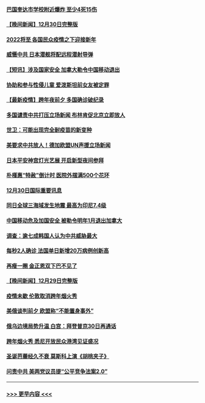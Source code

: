 #### [巴国奎达市学校附近爆炸 至少4死15伤](../pages/prog202/a103307970.md?t=12311201) 
#### [【晚间新闻】12月30日完整版](../pages/prog202/a103307967.md?t=12311201) 
#### [2022将至 各国民众疫情之下迎接新年](../pages/prog202/a103307787.md?t=12311201) 
#### [威慑中共 日本潜舰将配远程潜射导弹](../pages/prog202/a103307756.md?t=12311201) 
#### [【短讯】涉及国家安全 加拿大勒令中国移动退出](../pages/prog202/a103307497.md?t=12311201) 
#### [协助和参与性侵儿童 爱泼斯坦前女友被定罪](../pages/prog202/a103307555.md?t=12311201) 
#### [【最新疫情】跨年夜前夕 多国确诊破纪录](../pages/prog202/a103307514.md?t=12311201) 
#### [多国谴责中共打压立场新闻 布林肯促北京立即放人](../pages/prog202/a103307473.md?t=12311201) 
#### [世卫：可能出现完全耐疫苗的新变种](../pages/prog202/a103306914.md?t=12311201) 
#### [美要求中共放人！德加欧盟UN声援立场新闻](../pages/prog202/a103306865.md?t=12311201) 
#### [日本平安神宫灯光艺展 开启新型夜间参拜](../pages/prog202/a103306858.md?t=12311201) 
#### [朴槿惠“特赦”倒计时 医院外摆满500个花环](../pages/prog202/a103306880.md?t=12311201) 
#### [12月30日国际重要讯息](../pages/prog202/a103306852.md?t=12311201) 
#### [同日全球三海域发生地震 最高为印尼7.4级](../pages/prog202/a103306790.md?t=12311201) 
#### [中国移动危及加国安全 被勒令明年1月退出加拿大](../pages/prog202/a103306816.md?t=12311201) 
#### [调查：逾七成韩国人认为中共威胁最大](../pages/prog202/a103306785.md?t=12311201) 
#### [每秒2人确诊 法国单日新增20万病例创新高](../pages/prog202/a103306694.md?t=12311201) 
#### [再瘦一圈 金正恩双下巴不见了](../pages/prog202/a103306683.md?t=12311201) 
#### [【晚间新闻】12月29日完整版](../pages/prog202/a103306559.md?t=12311201) 
#### [疫情未歇 伦敦取消跨年烟火秀](../pages/prog202/a103306668.md?t=12311201) 
#### [美俄谈判前夕 欧盟称“不能置身事外”](../pages/prog202/a103306644.md?t=12311201) 
#### [俄乌边境局势升温 白宫：拜登普京30日再通话](../pages/prog202/a103306391.md?t=12311201) 
#### [跨年烟火秀 悉尼开放民众港湾见证盛况](../pages/prog202/a103306534.md?t=12311201) 
#### [圣诞芭蕾经久不衰 莫斯科上演《胡桃夹子》](../pages/prog202/a103306352.md?t=12311201) 
#### [问责中共 美两党议员提“公平竞争法案2.0”](../pages/prog202/a103306376.md?t=12311201) 

----
#### [ >>> 更早内容 <<< ](../indexes/prog202-earlier.md)
